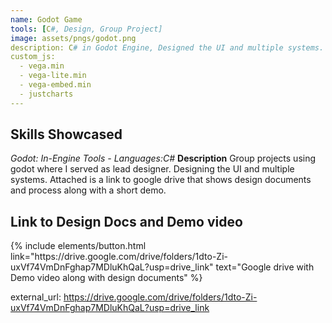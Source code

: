 ```yaml
---
name: Godot Game
tools: [C#, Design, Group Project]
image: assets/pngs/godot.png
description: C# in Godot Engine, Designed the UI and multiple systems.
custom_js:
  - vega.min
  - vega-lite.min
  - vega-embed.min
  - justcharts
---
```

## Skills Showcased
*Godot:* *In-Engine Tools* 
*- Languages:C#*
**Description**
Group projects using godot where I served as lead designer. Designing the UI and multiple systems. Attached is a link to google drive that shows design documents and process along with a short demo.

<vegachart schema-url="{{ site.baseurl }}/assets/pngs/godot.png" style="width: 100%"></vegachart>


## Link to Design Docs and Demo video
<div class="left">
{% include elements/button.html link="https://drive.google.com/drive/folders/1dto-Zi-uxVf74VmDnFghap7MDluKhQaL?usp=drive_link" text="Google drive with Demo video along with design documents" %}
</div>






external_url: https://drive.google.com/drive/folders/1dto-Zi-uxVf74VmDnFghap7MDluKhQaL?usp=drive_link
